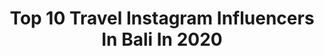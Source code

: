 ---
title: Top 10 Travel Instagram Influencers In Bali In 2020
description: >-
  Find top travel Instagram influencers in Bali in 2020. Most popular hashtags: #travelbali #balivacation #travel #baliguide.
platform: Instagram
profiles:
  - username: "sutarahady"
    fullname: >-
      Suta | Bali Photographer
    location: "Indonesia"
    followers: 32487
    engagement: 684
    commentsToLikes: 0.036353
    id: ck0u2mznp0f340i198qjf5w5a
    verified: false
    hashtags: "#waterfall, #sunset, #hellofrom, #sumba"
  - username: "astridveld"
    fullname: >-
      Social Media Expert 🕊️│SMM
    location: "Indonesia"
    followers: 2592
    engagement: 1577
    commentsToLikes: 0.222159
    id: ck9hav6g1e9y90j783ny34j3u
    verified: false
    hashtags: "#enlightment, #deepthoughts, #photoportrait, #beaware"
  - username: "chealseachristyy"
    fullname: >-
      Christy Chealsea Umboh
    location: "Indonesia"
    followers: 62571
    engagement: 1084
    commentsToLikes: 0.013668
    id: ck13c8slmz5en0i19f5gznw1l
    verified: false
    hashtags: "#friendlylombok, #beachvibes, #wonderfulplaces, #mangrove"
  - username: "jazzy.la.travel.mama"
    fullname: >-
      Travel and Motherhood
    location: "Indonesia"
    followers: 18064
    engagement: 285
    commentsToLikes: 0.204407
    id: ck5ci1zvprv0c0i11a9vh22wt
    verified: false
    hashtags: "#hotelreview, #styleinspo, #toddlerdrinks, #muminspo"
  - username: "coupleofcoordinates"
    fullname: >-
      Life | ʟᴏᴠᴇ | Travel
    location: "Indonesia"
    followers: 7908
    engagement: 929
    commentsToLikes: 0.142212
    id: ck8t9okc6orkd0j78g905xuck
    verified: false
    hashtags: "#welivetoexplore, #balivilla, #affirmations, #lovequotesdaily"
  - username: "davidxpalmen"
    fullname: >-
      Feel The Shift
    location: "Indonesia"
    followers: 9660
    engagement: 522
    commentsToLikes: 0.069972
    id: ck138m6zkgx160i1988x95g7u
    verified: false
    hashtags: "#wanderluster, #openheart, #liveinlove, #canggu"
  - username: "5uperman"
    fullname: >-
      D  a  n ™   L  o  🇲🇾
    location: "Indonesia"
    followers: 27706
    engagement: 507
    commentsToLikes: 0.003746
    id: ckaotojwkwsol0i78co0qxtko
    verified: false
    hashtags: "#zara, #thailand, #hugoboss, #model"
  - username: "_girlaroundtheworld_"
    fullname: >-
      Melissa Travels the World
    location: "Indonesia"
    followers: 37444
    engagement: 356
    commentsToLikes: 0.026004
    id: ck15qvukd4w230i19asjgwydy
    verified: false
    hashtags: "#bookreading, #wadirumdesert, #thephuketlife, #wanderlustlife"
  - username: "bali_fm"
    fullname: >-
      Travel Blogger📸
    location: "Indonesia"
    followers: 27444
    engagement: 115
    commentsToLikes: 0.013908
    id: ck6tucjvofk0s0j71wwa82z7j
    verified: false
    hashtags: "#travellife, #couplegoals, #balilivin, #travel"
  - username: "amospabali"
    fullname: >-
      Amo Spa Bali
    location: "Indonesia"
    followers: 25599
    engagement: 192
    commentsToLikes: 0.024037
    id: ck5zq5ri7tzn10i1413tqhwy8
    verified: false
    hashtags: "#balimanicure, #balihealthyfood, #magic, #smoothie"
---